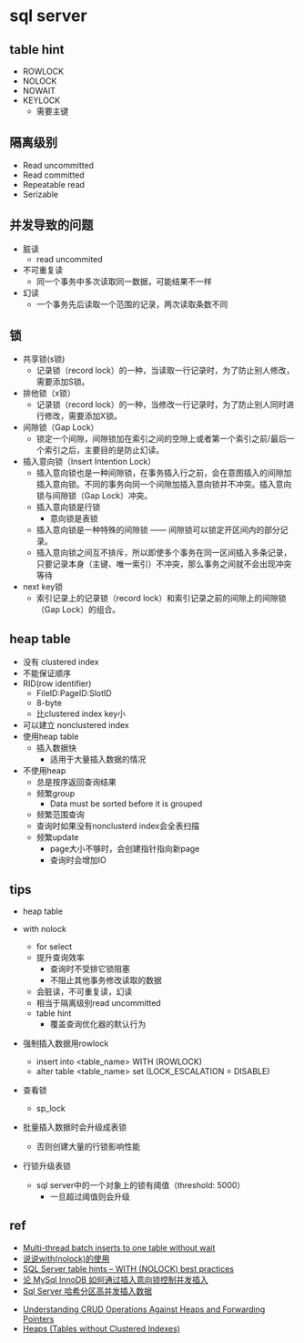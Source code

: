 # sql server

## table hint
+ ROWLOCK
+ NOLOCK
+ NOWAIT
+ KEYLOCK
    + 需要主键

## 隔离级别
+ Read uncommitted
+ Read committed
+ Repeatable read
+ Serizable


## 并发导致的问题
+ 脏读
    + read uncommited
+ 不可重复读
    + 同一个事务中多次读取同一数据，可能结果不一样
+ 幻读
    + 一个事务先后读取一个范围的记录，两次读取条数不同

## 锁
+ 共享锁(s锁)
    + 记录锁（record lock）的一种，当读取一行记录时，为了防止别人修改，需要添加S锁。
+ 排他锁（x锁）
    + 记录锁（record lock）的一种，当修改一行记录时，为了防止别人同时进行修改，需要添加X锁。
+ 间隙锁（Gap Lock）
    + 锁定一个间隙，间隙锁加在索引之间的空隙上或者第一个索引之前/最后一个索引之后，主要目的是防止幻读。
+ 插入意向锁（Insert Intention Lock）
    + 插入意向锁也是一种间隙锁，在事务插入行之前，会在意图插入的间隙加插入意向锁。不同的事务向同一个间隙加插入意向锁并不冲突。插入意向锁与间隙锁（Gap Lock）冲突。
    + 插入意向锁是行锁
        + 意向锁是表锁
    + 插入意向锁是一种特殊的间隙锁 —— 间隙锁可以锁定开区间内的部分记录。
    + 插入意向锁之间互不排斥，所以即使多个事务在同一区间插入多条记录，只要记录本身（主键、唯一索引）不冲突，那么事务之间就不会出现冲突等待
+ next key锁
    + 索引记录上的记录锁（record lock）和索引记录之前的间隙上的间隙锁（Gap Lock）的组合。

## heap table
+ 没有 clustered index
+ 不能保证顺序
+ RID(row identifier)
    + FileID:PageID:SlotID
    + 8-byte
    + 比clustered index key小
+ 可以建立 nonclustered index
+ 使用heap table
    + 插入数据快
        + 适用于大量插入数据的情况
+ 不使用heap
    + 总是按序返回查询结果
    + 频繁group
        + Data must be sorted before it is grouped
    + 频繁范围查询
    + 查询时如果没有nonclusterd index会全表扫描
    + 频繁update
        + page大小不够时，会创建指针指向新page
        + 查询时会增加IO

## tips
+ heap table

+ with nolock
    + for select
    + 提升查询效率
        + 查询时不受排它锁阻塞
        + 不阻止其他事务修改读取的数据
    + 会脏读，不可重复读，幻读
    + 相当于隔离级别read uncommitted
    + table hint
        + 覆盖查询优化器的默认行为

+ 强制插入数据用rowlock
    + insert into <table_name> WITH (ROWLOCK)
    + alter table <table_name> set (LOCK_ESCALATION = DISABLE)

+ 查看锁
    + sp_lock

+ 批量插入数据时会升级成表锁
    + 否则创建大量的行锁影响性能

+ 行锁升级表锁
    + sql server中的一个对象上的锁有阈值（threshold: 5000）
        + 一旦超过阈值则会升级

## ref
+ [Multi-thread batch inserts to one table without wait](http://www.reporting-services.eu/index.php/2020/08/09/multi-thread-batch-inserts-to-one-table-without-wait/)
+ [说说with(nolock)的使用](https://juejin.cn/post/7030795133758996511)
+ [SQL Server table hints – WITH (NOLOCK) best practices](https://www.sqlshack.com/understanding-impact-clr-strict-security-configuration-setting-sql-server-2017/)
+ [论 MySql InnoDB 如何通过插入意向锁控制并发插入](https://zhuanlan.zhihu.com/p/344542398)
+ [Sql Server 哈希分区高并发插入数据](https://www.modb.pro/db/54830)

<!-- heap -->
+ [Understanding CRUD Operations Against Heaps and Forwarding Pointers](https://www.sqlservercentral.com/articles/understanding-crud-operations-against-heaps-and-forwarding-pointers)
+ [Heaps (Tables without Clustered Indexes)](https://learn.microsoft.com/en-us/sql/relational-databases/indexes/heaps-tables-without-clustered-indexes?view=sql-server-ver16)